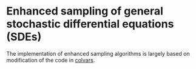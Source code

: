 # Enhanced sampling of general stochastic differential equations (SDEs) 

The implementation of enhanced sampling algorithms is largely based on modification of the code in [colvars](https://github.com/Colvars/colvars).

